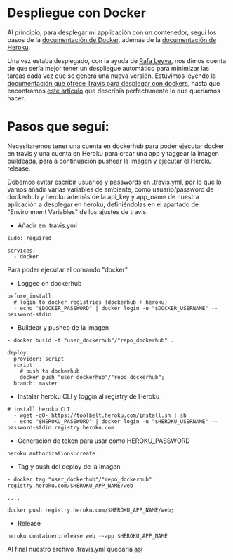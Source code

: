 # Despliegue con Docker

Al principio, para desplegar mi applicación con un contenedor, seguí los pasos de la [documentación de Docker](https://docs.docker.com/get-started/part2/#run-the-app), además de la [documentación de Heroku](https://devcenter.heroku.com/articles/container-registry-and-runtime).

Una vez estaba desplegado, con la ayuda de [Rafa Leyva](https://github.com/rafaelleru/), nos dimos cuenta de que sería mejor tener un despliegue automático para minimizar las tareas cada vez que se genera una nueva versión. Estuvimos leyendo la [documentación que ofrece Travis para desplegar con dockers](https://docs.travis-ci.com/user/docker/), hasta que encontramos [este artículo](https://medium.com/@javierfernandes/continuous-deployment-con-docker-travis-heroku-c24042fb830b) que describía perfectamente lo que queríamos hacer.

# Pasos que seguí:

Necesitaremos tener una cuenta en dockerhub para poder ejecutar docker en travis y una cuenta en Heroku para crear una app y taggear la imagen buildeada, para a continuación pushear la imagen y ejecutar el Heroku release.

Debemos evitar escribir usuarios y passwords en .travis.yml, por lo que lo vamos añadir varias variables de ambiente, como usuario/password de dockerhub y heroku además de la api_key y app_name de nuestra aplicación a desplegar en heroku, definiéndolas en el apartado de "Environment Variables" de los ajustes de travis.

* Añadir en .travis.yml

~~~~
sudo: required

services:
  - docker
~~~~

Para poder ejecutar el comando "docker"


* Loggeo en dockerhub

~~~~
before_install:
  # login to docker registries (dockerhub + heroku)
  - echo "$DOCKER_PASSWORD" | docker login -u "$DOCKER_USERNAME" --password-stdin
~~~~

* Buildear y pusheo de la imagen 

~~~~
- docker build -t "user_dockerhub"/"repo_dockerhub" .

deploy:
  provider: script
  script:
    # push to dockerhub
    docker push "user_dockerhub"/"repo_dockerhub";
  branch: master
~~~~

* Instalar heroku CLI y loggin al registry de Heroku

~~~~
# install heroku CLI
  - wget -qO- https://toolbelt.heroku.com/install.sh | sh
  - echo "$HEROKU_PASSWORD" | docker login -u "$HEROKU_USERNAME" --password-stdin registry.heroku.com
~~~~

* Generación de token para usar como HEROKU_PASSWORD

~~~~
heroku authorizations:create
~~~~

* Tag y push del deploy de la imagen

~~~~
- docker tag "user_dockerhub"/"repo_dockerhub" registry.heroku.com/$HEROKU_APP_NAME/web

....

docker push registry.heroku.com/$HEROKU_APP_NAME/web;
~~~~

* Release

~~~~
heroku container:release web --app $HEROKU_APP_NAME
~~~~


Al final nuestro archivo .travis.yml quedaría [así](https://github.com/adriordi/proyectoIV/blob/master/.travis.yml)